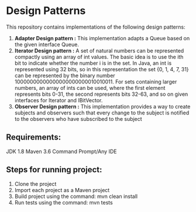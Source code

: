 # Design Patterns
This repository contains implementations of the following design patterns:
1. **Adapter Design pattern :** This implementation adapts a Queue based on the given interface Queue. 
2. **Iterator Design pattern :** A set of natural numbers can be represented compactly using an array of int values. The basic idea is to use the ith bit to indicate whether the number i is in the set. In Java, an int is represented
using 32 bits, so in this representation the set {0, 1, 4, 7, 31} can be represented by the binary number
10000000000000000000000010010011. For sets containing larger numbers, an array of ints can be used,
where the first element represents bits 0-31, the second represents bits 32-63, and so on given interfaces for Iterator and IBitVector.
3. **Observer Design pattern :** This implementation provides a way to create subjects and observers such that every change to the subject is notified to the observers who have subscribed to the subject


## Requirements:
JDK 1.8
Maven 3.6
Command Prompt/Any IDE

## Steps for running project:
1. Clone the project
2. Import each project as a Maven project
3. Build project using the command:
mvn clean install
4. Run tests using the command:
mvn tests
